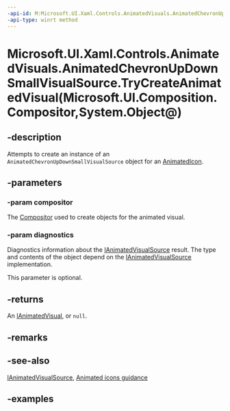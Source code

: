 ```yaml
---
-api-id: M:Microsoft.UI.Xaml.Controls.AnimatedVisuals.AnimatedChevronUpDownSmallVisualSource.TryCreateAnimatedVisual(Microsoft.UI.Composition.Compositor,System.Object@)
-api-type: winrt method
---
```


# Microsoft.UI.Xaml.Controls.AnimatedVisuals.AnimatedChevronUpDownSmallVisualSource.TryCreateAnimatedVisual(Microsoft.UI.Composition.Compositor,System.Object@)

<!--
public Microsoft.UI.Xaml.Controls.IAnimatedVisual TryCreateAnimatedVisual (Microsoft.UI.Composition.Compositor compositor, out object diagnostics);
-->


## -description

Attempts to create an instance of an `AnimatedChevronUpDownSmallVisualSource` object for an [AnimatedIcon](../microsoft.ui.xaml.controls/AnimatedIcon.md).

## -parameters

### -param compositor

The [Compositor](../microsoft.ui.composition/compositor.md) used to create objects for the animated visual.

### -param diagnostics

Diagnostics information about the [IAnimatedVisualSource](../microsoft.ui.xaml.controls/ianimatedvisualsource.md) result. The type and contents of the object depend on the [IAnimatedVisualSource](../microsoft.ui.xaml.controls/ianimatedvisualsource.md) implementation.

This parameter is optional.

## -returns

An [IAnimatedVisual](../microsoft.ui.xaml.controls/ianimatedvisual.md), or `null`.

## -remarks

## -see-also

[IAnimatedVisualSource](../microsoft.ui.xaml.controls/ianimatedvisualsource.md), [Animated icons guidance](/windows/apps/design/controls/animated-icon)

## -examples


